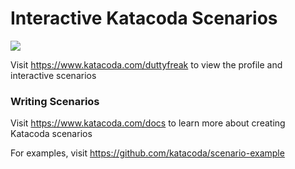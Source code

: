 # Interactive Katacoda Scenarios

[![](http://shields.katacoda.com/katacoda/duttyfreak/count.svg)](https://www.katacoda.com/duttyfreak "Get your profile on Katacoda.com")

Visit https://www.katacoda.com/duttyfreak to view the profile and interactive scenarios

### Writing Scenarios
Visit https://www.katacoda.com/docs to learn more about creating Katacoda scenarios

For examples, visit https://github.com/katacoda/scenario-example
